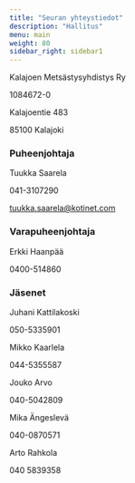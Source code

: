 ```yaml
---
title: "Seuran yhteystiedot"
description: "Hallitus"
menu: main
weight: 80
sidebar_right: sidebar1
---
```


Kalajoen Metsästysyhdistys Ry

1084672-0

Kalajoentie 483

85100 Kalajoki

### Puheenjohtaja

Tuukka Saarela

041-3107290

tuukka.saarela@kotinet.com

### Varapuheenjohtaja

Erkki Haanpää

0400-514860

### Jäsenet

Juhani Kattilakoski

050-5335901

Mikko Kaarlela

044-5355587

Jouko Arvo

040-5042809

Mika Ängeslevä

040-0870571

Arto Rahkola

040 5839358
